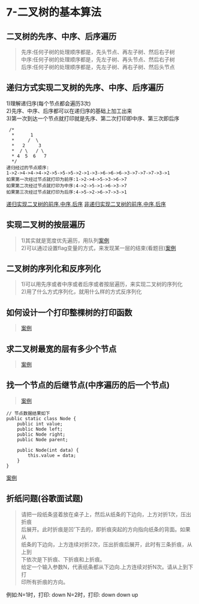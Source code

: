 # 7-二叉树的基本算法

## 二叉树的先序、中序、后序遍历
>先序:任何子树的处理顺序都是，先头节点、再左子树、然后右子树<br>
中序:任何子树的处理顺序都是，先左子树、再头节点、然后右子树<br>
后序:任何子树的处理顺序都是，先左子树、再右子树、然后头节点<br>

## 递归方式实现二叉树的先序、中序、后序遍历
1)理解递归序(每个节点都会遍历3次)<br>
2)先序、中序、后序都可以在递归序的基础上加工出来<br>
3)第一次到达一个节点就打印就是先序、第二次打印即中序、第三次即后序
```
 /*
  *      1
  *     /  \
  *   2     3
  *  / \   / \
  * 4  5  6   7
  */
递归经过的节点顺序:
1->2->4->4->4->2->5->5->5->2->1->3->6->6->6->3->7->7->7->3->1
如果第一次经过节点就打印为前序:1->2->4->5->3->6->7
如果第二次经过节点就打印为中序:4->2->5->1->6->3->7
如果第三次经过节点就打印为后序:4->5->2->6->7->3->1
```
[递归实现二叉树的前序,中序,后序](https://github.com/fimi2008/algorithm-every-day/blob/master/src/main/java/top/lionxxw/learn/algorithm/lesson/day07/RecursiveTraversalBT.java)
[非递归实现二叉树的前序,中序,后序](https://github.com/fimi2008/algorithm-every-day/blob/master/src/main/java/top/lionxxw/learn/algorithm/lesson/day07/UnRecursiveTraversalBT.java)

## 实现二叉树的按层遍历
>1)其实就是宽度优先遍历，用队列[案例](https://github.com/fimi2008/algorithm-every-day/blob/master/src/main/java/top/lionxxw/learn/algorithm/lesson/day07/LevelTraversalBT.java)<br>
2)可以通过设置flag变量的方式，来发现某一层的结束(看题目)[案例](https://github.com/fimi2008/algorithm-every-day/blob/master/src/main/java/top/lionxxw/learn/algorithm/lesson/day07/TreeMaxWidth.java)<br>

## 二叉树的序列化和反序列化
>1)可以用先序或者中序或者后序或者按层遍历，来实现二叉树的序列化<br>
2)用了什么方式序列化，就用什么样的方式反序列化

## 如何设计一个打印整棵树的打印函数
> [案例](https://github.com/fimi2008/algorithm-every-day/blob/master/src/main/java/top/lionxxw/learn/algorithm/lesson/day07/PrintBinaryTree.java)<br>

## 求二叉树最宽的层有多少个节点
> [案例](https://github.com/fimi2008/algorithm-every-day/blob/master/src/main/java/top/lionxxw/learn/algorithm/lesson/day07/TreeMaxWidth.java)<br>

## 找一个节点的后继节点(中序遍历的后一个节点)
> [案例](https://github.com/fimi2008/algorithm-every-day/blob/master/src/main/java/top/lionxxw/learn/algorithm/lesson/day07/SuccessorNode.java)<br>
```
// 节点数据结果如下
public static class Node {
	public int value;
	public Node left;
	public Node right;
	public Node parent;

	public Node(int data) {
		this.value = data;
	}
}
```
[案例](https://github.com/fimi2008/algorithm-every-day/blob/master/src/main/java/top/lionxxw/learn/algorithm/lesson/day07/PaperFolding.java)<br>
## 折纸问题(谷歌面试题)
>请把一段纸条竖着放在桌子上，然后从纸条的下边向，上方对折1次，压出折痕<br>
后展开。此时折痕是凹’下去的，即折痕突起的方向指向纸条的背面。如果从<br>
纸条的下边向，上方连续对折2次，压出折痕后展开，此时有三条折痕，从上到<br>
下依次是下折痕、下折痕和上折痕。<br>
给定一个输入参数N，代表纸条都从下边向.上方连续对折N次。请从上到下打<br>
印所有折痕的方向。<br>

例如:N=1时，打印: down N=2时，打印: down down up